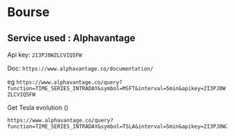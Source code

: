 # Bourse
## Service used : Alphavantage
Api key: `2I3PJ0WZLCVIQ5FW`

Doc: `https://www.alphavantage.co/documentation/`

eg
`https://www.alphavantage.co/query?function=TIME_SERIES_INTRADAY&symbol=MSFT&interval=5min&apikey=2I3PJ0WZLCVIQ5FW`


Get Tesla evolution ()
```
https://www.alphavantage.co/query?function=TIME_SERIES_INTRADAY&symbol=TSLA&interval=5min&apikey=2I3PJ0WZLCVIQ5FW
```